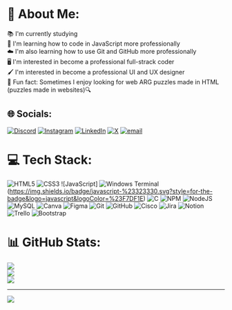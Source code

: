 # 💫 About Me:
📚 I'm currently studying<br>📒 I'm learning how to code in JavaScript more professionally<br>☁️ I'm also learning how to use Git and GitHub more professionally<br>🖥️ I'm interested in become a professional full-strack coder<br>🖌️ I'm interested in become a professional UI and UX designer<br>🌠 Fun fact: Sometimes I enjoy looking for web ARG puzzles made in HTML (puzzles made in websites)🔍


## 🌐 Socials:
[![Discord](https://img.shields.io/badge/Discord-%237289DA.svg?logo=discord&logoColor=white)](https://discord.gg/s3nk1swann#5159) [![Instagram](https://img.shields.io/badge/Instagram-%23E4405F.svg?logo=Instagram&logoColor=white)](https://instagram.com/ian.maxkk) [![LinkedIn](https://img.shields.io/badge/LinkedIn-%230077B5.svg?logo=linkedin&logoColor=white)](https://linkedin.com/in/Ian-Max-Almeida-Lima) [![X](https://img.shields.io/badge/X-black.svg?logo=X&logoColor=white)](https://x.com/@senki_sembogga) [![email](https://img.shields.io/badge/Email-D14836?logo=gmail&logoColor=white)](mailto:iancna360@gmail.com) 

# 💻 Tech Stack:
![HTML5](https://img.shields.io/badge/html5-%23E34F26.svg?style=for-the-badge&logo=html5&logoColor=white) ![CSS3](https://img.shields.io/badge/css3-%231572B6.svg?style=for-the-badge&logo=css3&logoColor=white) ![JavaScript] ![Windows Terminal](https://img.shields.io/badge/Windows%20Terminal-%234D4D4D.svg?style=for-the-badge&logo=windows-terminal&logoColor=white) (https://img.shields.io/badge/javascript-%23323330.svg?style=for-the-badge&logo=javascript&logoColor=%23F7DF1E) ![C](https://img.shields.io/badge/c-%2300599C.svg?style=for-the-badge&logo=c&logoColor=white) ![NPM](https://img.shields.io/badge/NPM-%23CB3837.svg?style=for-the-badge&logo=npm&logoColor=white) ![NodeJS](https://img.shields.io/badge/node.js-6DA55F?style=for-the-badge&logo=node.js&logoColor=white) ![MySQL](https://img.shields.io/badge/mysql-4479A1.svg?style=for-the-badge&logo=mysql&logoColor=white) ![Canva](https://img.shields.io/badge/Canva-%2300C4CC.svg?style=for-the-badge&logo=Canva&logoColor=white) ![Figma](https://img.shields.io/badge/figma-%23F24E1E.svg?style=for-the-badge&logo=figma&logoColor=white) ![Git](https://img.shields.io/badge/git-%23F05033.svg?style=for-the-badge&logo=git&logoColor=white) ![GitHub](https://img.shields.io/badge/github-%23121011.svg?style=for-the-badge&logo=github&logoColor=white) ![Cisco](https://img.shields.io/badge/cisco-%23049fd9.svg?style=for-the-badge&logo=cisco&logoColor=black) ![Jira](https://img.shields.io/badge/jira-%230A0FFF.svg?style=for-the-badge&logo=jira&logoColor=white) ![Notion](https://img.shields.io/badge/Notion-%23000000.svg?style=for-the-badge&logo=notion&logoColor=white) ![Trello](https://img.shields.io/badge/Trello-%23026AA7.svg?style=for-the-badge&logo=Trello&logoColor=white) ![Bootstrap](https://img.shields.io/badge/bootstrap-%238511FA.svg?style=for-the-badge&logo=bootstrap&logoColor=white) 
# 📊 GitHub Stats:
![](https://github-readme-stats.vercel.app/api?username=IanMaxAlmeidaLima&theme=dark&hide_border=false&include_all_commits=true&count_private=true)<br/>
![](https://nirzak-streak-stats.vercel.app/?user=IanMaxAlmeidaLima&theme=dark&hide_border=false)<br/>
![](https://github-readme-stats.vercel.app/api/top-langs/?username=IanMaxAlmeidaLima&theme=dark&hide_border=false&include_all_commits=true&count_private=true&layout=compact)

---
[![](https://visitcount.itsvg.in/api?id=IanMaxAlmeidaLima&icon=0&color=0)](https://visitcount.itsvg.in)

<!-- Proudly created with GPRM ( https://gprm.itsvg.in ) -->
